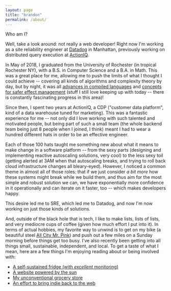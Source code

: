 ```yaml
---
layout: page
title: "brandon"
permalink: /about/
---
```


Who am I?

Well, take a look around: not really a web developer! Right now I'm working as a site reliability engineer at [Datadog](https://www.datadoghq.com) in Manhattan, previously working on distributed query execution at [ActionIQ](https://www.actioniq.com).

In May of 2018, I graduated from the University of Rochester (in tropical Rochester NY), with a B.S. in Computer Science and a B.A. in Math. This was a great place for me, allowing me to push the limits of what I thought I could achieve -- covering all kinds of algorithms and complexity theory by day, but by night, it was all [advances in compiled languages](https://graydon2.dreamwidth.org/253769.html) and [concepts for safer effect management](https://overreacted.io/algebraic-effects-for-the-rest-of-us/) (stuff I still love keeping up with today -- there is constantly fascinating progress in this area)!

Since then, I spent two years at ActionIQ, a CDP ("customer data platform", kind of a data warehouse tuned for marketing). This was a fantastic experience for me -- not only did I love working with such talented and motivated people, but being part of such a small team (the whole backend team being just 8 people when I joined, I think) meant I had to wear a hundred different hats in order to be an effective engineer.

Each of those 100 hats taught me something new about what it means to make change in a software platform -- from the sexy parts (designing and implementing reactive autoscaling solutions, very cool) to the less sexy toil (getting alerted at 3AM when that autoscaling breaks, and trying to roll back cloud infrastructure changes all bleary-eyed). However, I noticed a common theme in almost all of those roles: that if we just consider _a bit more_ how these systems might break while we build them, and thus aim for the most simple and robust solution we can, we have exponentially more confidence in it operationally and can iterate on it faster, too -- which makes developers happy.

This desire led me to SRE, which led me to Datadog, and now I'm now working on just those kinds of solutions.

And, outside of the black hole that is tech, I like to make lists, lists of lists, and very mediocre cups of coffee (given how much effort I put into it). In terms of actual hobbies, my favorite way to unwind is to get on my bike (a beautiful steel [All City Mr. Pink](/assets/bike.jpg)) and push out a few miles on a Sunday morning before things get too busy. I've also recently been getting into all things small, sustainable, independent, and local. To get a taste of what I mean, here are a few things I'm enjoying reading about or being involved with:

- [A self-sustained fridge (with _excellent_ monitoring)](https://joeyh.name/blog/entry/fridge_0.2/)
- [A website powered by the sun](https://solar.lowtechmagazine.com/power.html)
- [My unconventional grocery store](https://www.foodcoop.com/why500/)
- [An effort to bring indie back to the web](https://neocities.org/about)
